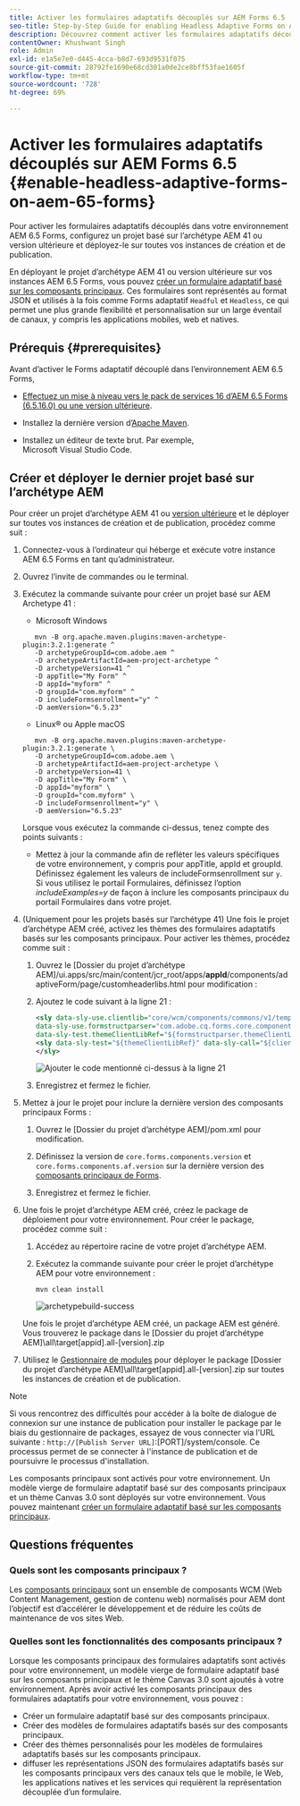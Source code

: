 ```yaml
---
title: Activer les formulaires adaptatifs découplés sur AEM Forms 6.5
seo-title: Step-by-Step Guide for enabling Headless Adaptive Forms on AEM 6.5 Forms
description: Découvrez comment activer les formulaires adaptatifs découplés sur AEM 6.5 Forms avec le guide détaillé d’Adobe. Ce tutoriel vous guide tout au long du processus, ce qui facilite l’intégration de cette puissante fonctionnalité à votre site web et améliore votre expérience utilisateur.
contentOwner: Khushwant Singh
role: Admin
exl-id: e1a5e7e0-d445-4cca-b8d7-693d9531f075
source-git-commit: 28792fe1690e68cd301a0de2ce8bff53fae1605f
workflow-type: tm+mt
source-wordcount: '728'
ht-degree: 69%

---
```


# Activer les formulaires adaptatifs découplés sur AEM Forms 6.5 {#enable-headless-adaptive-forms-on-aem-65-forms}

Pour activer les formulaires adaptatifs découplés dans votre environnement AEM 6.5 Forms, configurez un projet basé sur l’archétype AEM 41 ou version ultérieure et déployez-le sur toutes vos instances de création et de publication.

En déployant le projet d’archétype AEM 41 ou version ultérieure sur vos instances AEM 6.5 Forms, vous pouvez [créer un formulaire adaptatif basé sur les composants principaux](create-a-headless-adaptive-form.md). Ces formulaires sont représentés au format JSON et utilisés à la fois comme Forms adaptatif `Headful` et `Headless`, ce qui permet une plus grande flexibilité et personnalisation sur un large éventail de canaux, y compris les applications mobiles, web et natives.

## Prérequis {#prerequisites}

Avant d’activer le Forms adaptatif découplé dans l’environnement AEM 6.5 Forms,

* [Effectuez un mise à niveau vers le pack de services 16 d’AEM 6.5 Forms (6.5.16.0) ou une version ultérieure](https://experienceleague.adobe.com/en/docs/experience-manager-65/content/release-notes/aem-forms-current-service-pack-installation-instructions).

* Installez la dernière version d’[Apache Maven](https://maven.apache.org/download.cgi).

* Installez un éditeur de texte brut. Par exemple, Microsoft Visual Studio Code.

## Créer et déployer le dernier projet basé sur l’archétype AEM

Pour créer un projet d’archétype AEM 41 ou [version ultérieure](https://github.com/adobe/aem-project-archetype) et le déployer sur toutes vos instances de création et de publication, procédez comme suit :

1. Connectez-vous à l’ordinateur qui héberge et exécute votre instance AEM 6.5 Forms en tant qu’administrateur.
1. Ouvrez l’invite de commandes ou le terminal.
1. Exécutez la commande suivante pour créer un projet basé sur AEM Archetype 41 :

   * Microsoft Windows

   ```Shell
      mvn -B org.apache.maven.plugins:maven-archetype-plugin:3.2.1:generate ^
      -D archetypeGroupId=com.adobe.aem ^
      -D archetypeArtifactId=aem-project-archetype ^
      -D archetypeVersion=41 ^
      -D appTitle="My Form" ^
      -D appId="myform" ^
      -D groupId="com.myform" ^
      -D includeFormsenrollment="y" ^
      -D aemVersion="6.5.23" 
   ```

   * Linux® ou Apple macOS

   ```Shell
      mvn -B org.apache.maven.plugins:maven-archetype-plugin:3.2.1:generate \
      -D archetypeGroupId=com.adobe.aem \
      -D archetypeArtifactId=aem-project-archetype \
      -D archetypeVersion=41 \
      -D appTitle="My Form" \
      -D appId="myform" \
      -D groupId="com.myform" \
      -D includeFormsenrollment="y" \
      -D aemVersion="6.5.23" 
   ```

   Lorsque vous exécutez la commande ci-dessus, tenez compte des points suivants :

   * Mettez à jour la commande afin de refléter les valeurs spécifiques de votre environnement, y compris pour appTitle, appId et groupId. Définissez également les valeurs de includeFormsenrollment sur `y`. Si vous utilisez le portail Formulaires, définissez l’option _includeExamples=y_ de façon à inclure les composants principaux du portail Formulaires dans votre projet.


1. (Uniquement pour les projets basés sur l’archétype 41) Une fois le projet d’archétype AEM créé, activez les thèmes des formulaires adaptatifs basés sur les composants principaux. Pour activer les thèmes, procédez comme suit :

   1. Ouvrez le [Dossier du projet d’archétype AEM]/ui.apps/src/main/content/jcr_root/apps/__appId__/components/adaptiveForm/page/customheaderlibs.html pour modification :

   1. Ajoutez le code suivant à la ligne 21 :

      ```XML
      <sly data-sly-use.clientlib="core/wcm/components/commons/v1/templates/clientlib.html"
      data-sly-use.formstructparser="com.adobe.cq.forms.core.components.models.form.FormStructureParser"
      data-sly-test.themeClientLibRef="${formstructparser.themeClientLibRefFromFormContainer}">
      <sly data-sly-test="${themeClientLibRef}" data-sly-call="${clientlib.css @ categories=themeClientLibRef}"/>
      </sly>
      ```

      ![Ajouter le code mentionné ci-dessus à la ligne 21](/help/assets/code-to-enable-themes.png)

   1. Enregistrez et fermez le fichier.

1. Mettez à jour le projet pour inclure la dernière version des composants principaux Forms :

   1. Ouvrez le [Dossier du projet d’archétype AEM]/pom.xml pour modification.
   1. Définissez la version de `core.forms.components.version` et `core.forms.components.af.version` sur la dernière version des [composants principaux de Forms](https://github.com/adobe/aem-core-forms-components/tree/release/650).

   1. Enregistrez et fermez le fichier.


1. Une fois le projet d’archétype AEM créé, créez le package de déploiement pour votre environnement. Pour créer le package, procédez comme suit :

   1. Accédez au répertoire racine de votre projet d’archétype AEM.


   1. Exécutez la commande suivante pour créer le projet d’archétype AEM pour votre environnement :

      ```Shell
      mvn clean install
      ```

      ![archetypebuild-success](assets/corecomponent-build-successful.png)


   Une fois le projet d’archétype AEM créé, un package AEM est généré. Vous trouverez le package dans le [Dossier du projet d’archétype AEM]\all\target\[appid].all-[version].zip

1. Utilisez le [Gestionnaire de modules](https://experienceleague.adobe.com/fr/docs/experience-manager-65/content/sites/administering/contentmanagement/package-manager) pour déployer le package [Dossier du projet d’archétype AEM]\all\target\[appid].all-[version].zip sur toutes les instances de création et de publication.

>[!NOTE]
>
>
>
>Si vous rencontrez des difficultés pour accéder à la boîte de dialogue de connexion sur une instance de publication pour installer le package par le biais du gestionnaire de packages, essayez de vous connecter via l’URL suivante : `http://[Publish Server URL]`:[PORT]/system/console. Ce processus permet de se connecter à l&#39;instance de publication et de poursuivre le processus d&#39;installation.


Les composants principaux sont activés pour votre environnement. Un modèle vierge de formulaire adaptatif basé sur des composants principaux et un thème Canvas 3.0 sont déployés sur votre environnement. Vous pouvez maintenant [créer un formulaire adaptatif basé sur les composants principaux](create-a-headless-adaptive-form.md).

## Questions fréquentes

### Quels sont les composants principaux ?

Les [composants principaux](https://experienceleague.adobe.com/fr/docs/experience-manager-core-components/using/introduction) sont un ensemble de composants WCM (Web Content Management, gestion de contenu web) normalisés pour AEM dont l’objectif est d’accélérer le développement et de réduire les coûts de maintenance de vos sites Web.

### Quelles sont les fonctionnalités des composants principaux ?


Lorsque les composants principaux des formulaires adaptatifs sont activés pour votre environnement, un modèle vierge de formulaire adaptatif basé sur les composants principaux et le thème Canvas 3.0 sont ajoutés à votre environnement. Après avoir activé les composants principaux des formulaires adaptatifs pour votre environnement, vous pouvez :

* Créer un formulaire adaptatif basé sur des composants principaux.
* Créer des modèles de formulaires adaptatifs basés sur des composants principaux.
* Créer des thèmes personnalisés pour les modèles de formulaires adaptatifs basés sur les composants principaux.
* diffuser les représentations JSON des formulaires adaptatifs basés sur les composants principaux vers des canaux tels que le mobile, le Web, les applications natives et les services qui requièrent la représentation découplée d’un formulaire.
